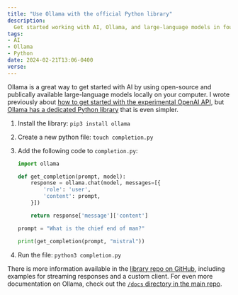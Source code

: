 ```yaml
---
title: "Use Ollama with the official Python library"
description:
  Get started working with AI, Ollama, and large-language models in four steps
tags:
- AI
- Ollama
- Python
date: 2024-02-21T13:06-0400
verse:
---
```


Ollama is a great way to get started with AI by using open-source and publically
available large-language models locally on your computer. I wrote previously
about
[how to get started with the experimental OpenAI API](/articles/get-started-prompt-engineering-with-local-llms),
but
[Ollama has a dedicated Python library](https://github.com/ollama/ollama-python)
that is even simpler.

1.  Install the library: `pip3 install ollama`
2.  Create a new python file: `touch completion.py`
3.  Add the following code to `completion.py`:

    ```python
    import ollama

    def get_completion(prompt, model):
        response = ollama.chat(model, messages=[{
            'role': 'user',
            'content': prompt,
        }])

        return response['message']['content']

    prompt = "What is the chief end of man?"

    print(get_completion(prompt, "mistral"))
    ```

4.  Run the file: `python3 completion.py`

There is more information available in the
[library repo on GitHub](https://github.com/ollama/ollama-python?tab=readme-ov-file#api),
including examples for streaming responses and a custom client. For even more
documentation on Ollama, check out the
[`/docs` directory in the main repo](https://github.com/ollama/ollama/tree/main/docs).

